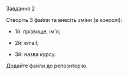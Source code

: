 Завдання 2

Створіть 3 файли та внесіть зміни (в консолі): 

- 1й: прізвище, ім'я; 

- 2й: email; 

- 3й: назва курсу. 

Додайте файли до репозиторію. 
